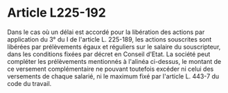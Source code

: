 # Article L225-192

Dans le cas où un délai est accordé pour la libération des actions par application du 3° du I de l'article L. 225-189, les actions souscrites sont libérées par prélèvements égaux et réguliers sur le salaire du souscripteur, dans les conditions fixées par décret en Conseil d'Etat.   La société peut compléter les prélèvements mentionnés à l'alinéa ci-dessus, le montant de ce versement complémentaire ne pouvant toutefois excéder ni celui des versements de chaque salarié, ni le maximum fixé par l'article L. 443-7 du code du travail.